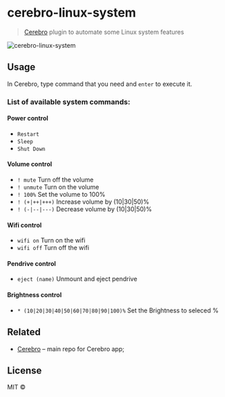 # cerebro-linux-system

> [Cerebro](https://cerebroapp.com) plugin to automate some Linux system features

![cerebro-linux-system](mygif.gif) 

## Usage

In Cerebro, type command that you need and `enter` to execute it. 

### List of available system commands:
#### Power control
* `Restart`
* `Sleep`
* `Shut Down`

#### Volume control
* `! mute` Turn off the volume
* `! unmute` Turn on the volume
* `! 100%` Set the volume to 100%
* `! (+|++|+++)` Increase volume by (10|30|50)%
* `! (-|--|---)` Decrease volume by (10|30|50)%


#### Wifi control
* `wifi on` Turn on the wifi
* `wifi off` Turn off the wifi

#### Pendrive  control
* `eject (name)` Unmount and eject pendrive


#### Brightness control
* `* (10|20|30|40|50|60|70|80|90|100)%` Set the Brightness to seleced %

## Related

- [Cerebro](http://github.com/KELiON/cerebro) – main repo for Cerebro app;


## License

MIT © 

